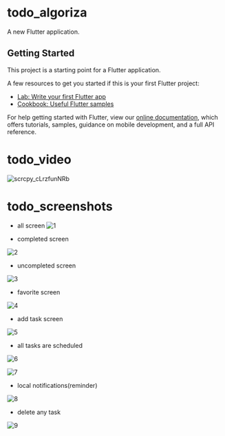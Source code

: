 # todo_algoriza

A new Flutter application.

## Getting Started

This project is a starting point for a Flutter application.

A few resources to get you started if this is your first Flutter project:

- [Lab: Write your first Flutter app](https://flutter.dev/docs/get-started/codelab)
- [Cookbook: Useful Flutter samples](https://flutter.dev/docs/cookbook)

For help getting started with Flutter, view our
[online documentation](https://flutter.dev/docs), which offers tutorials,
samples, guidance on mobile development, and a full API reference.


# todo_video

![scrcpy_cLrzfunNRb](https://user-images.githubusercontent.com/77174900/181382980-fb305db0-ced7-42f6-9d10-ce0e0f7109ad.gif)







# todo_screenshots

- all screen
![1](https://user-images.githubusercontent.com/77174900/181385708-4a209fd4-f7b1-4383-afc7-a227771ee3e8.PNG)

- completed screen

![2](https://user-images.githubusercontent.com/77174900/181385712-c92162c4-a6b1-42d6-9697-eec6f85b4ea4.PNG)

- uncompleted screen

![3](https://user-images.githubusercontent.com/77174900/181385714-e1713a08-b9c7-42f9-ba0d-2e961372590b.PNG)

- favorite screen

![4](https://user-images.githubusercontent.com/77174900/181385717-e5b2e76e-b671-4f0c-9ded-27aa08e5a80f.PNG)

- add task screen

![5](https://user-images.githubusercontent.com/77174900/181385718-a6f27091-c55a-4bf7-9287-403c3fa23bdf.PNG)

- all tasks are scheduled


![6](https://user-images.githubusercontent.com/77174900/181385721-05ae0e5e-dbf5-455b-9dc9-d9b7904c2393.PNG)

![7](https://user-images.githubusercontent.com/77174900/181385724-9f9e146b-63c6-4c33-a67a-37efc7556b12.PNG)

- local notifications(reminder)

![8](https://user-images.githubusercontent.com/77174900/181385725-d9fe4155-cb6b-43a0-94f3-ac2237b03202.PNG)

- delete any task


![9](https://user-images.githubusercontent.com/77174900/181460183-b44c372f-587e-46fe-b55a-4365cb81fcb7.PNG)
